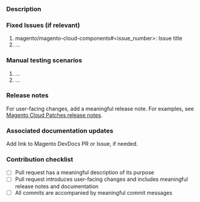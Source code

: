 <!---
    Thank you for contributing to Magento.
    To help us process this pull request we recommend that you add the following information:
     - Summary of the pull request,
     - Issue(s) related to the changes made,
     - Manual testing scenarios,
-->

<!--- Please provide a general summary of the Pull Request in the Title above -->

### Description
<!---
    Please provide a description of the changes proposed in the pull request.
    Letting us know what has changed and why it needed changing will help us validate this pull request.
-->

### Fixed Issues (if relevant)
<!---
    If relevant, please provide a list of fixed issues in the format magento/magento-cloud-components#<issue_number>.
    There could be 1 or more issues linked here and it will help us find some more information about the reasoning behind this change.
-->
1. magento/magento-cloud-components#<issue_number>: Issue title
2. ...

### Manual testing scenarios
<!---
    Please provide a set of unambiguous steps to test the proposed code change.
    Giving us manual testing scenarios will help with the processing and validation process.
-->
1. ...
2. ...

### Release notes

For user-facing changes, add a meaningful release note. For examples, see [Magento Cloud Patches release notes](https://devdocs.magento.com/cloud/release-notes/mcp-release-notes.html).

### Associated documentation updates
<!--
 If your proposed update requires user documentation, submit a PR to the Magento DevDocs repository. For extensive updates requiring assistance, submit an issue to DevDocs. See https://github.com/magento/devdocs/blob/master/.github/CONTRIBUTING.md.
 -->
Add link to Magento DevDocs PR or Issue, if needed.

### Contribution checklist
 - [ ] Pull request has a meaningful description of its purpose
 - [ ] Pull request introduces user-facing changes and includes meaningful release notes and documentation
 - [ ] All commits are accompanied by meaningful commit messages
